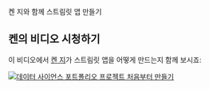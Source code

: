 켄 지와 함께 스트림릿 앱 만들기

## 켄의 비디오 시청하기

이 비디오에서 [켄 지](https://www.youtube.com/c/KenJee1)가 스트림릿 앱을 어떻게 만드는지 함께 보시죠:

[![데이터 사이언스 포트폴리오 프로젝트 처음부터 만들기](https://img.youtube.com/vi/Yk-unX4KnV4/0.jpg)](<https://www.youtube.com/watch?v=Yk-unX4KnV4>)
